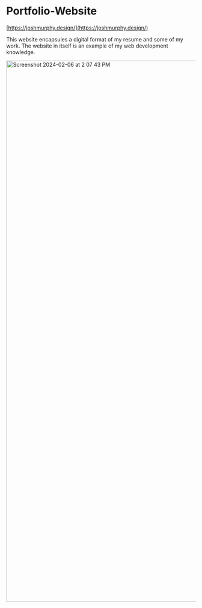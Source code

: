 # Portfolio-Website

[https://joshmurphy.design/](https://joshmurphy.design/)

This website encapsules a digital format of my resume and some of my work. The website in itself is an example of my web development knowledge.

<img width="1440" alt="Screenshot 2024-02-06 at 2 07 43 PM" src="https://github.com/joshmurphydesign/Personal-Website/assets/85370003/30824a1a-e0a4-454e-b185-f7217f837dfe">
